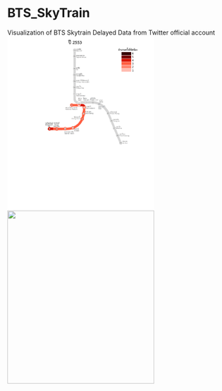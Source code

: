# BTS_SkyTrain
Visualization of BTS Skytrain Delayed Data from Twitter official account
<img src="https://raw.githubusercontent.com/jirapoltee/BTS_SkyTrain/master/VisuliseGIF.gif" width="333.33" height="393" />
<img src="https://raw.githubusercontent.com/jirapoltee/BTS_SkyTrain/master/Summary.gif" width="333.33" height="393" />
